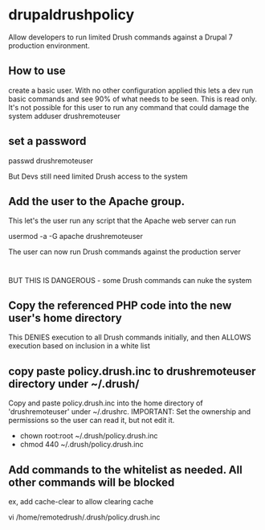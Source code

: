 # drupaldrushpolicy

Allow developers to run limited Drush commands against a Drupal 7 production environment.

## How to use

create a basic user. With no other configuration applied
this lets a dev run basic commands and see 90% of what
needs to be seen. This is read only. It's not possible
for this user to run any command that could damage the system
adduser drushremoteuser

## set a password

passwd drushremoteuser

But Devs still need limited Drush access to the system
## Add the user to the Apache group. 

This let's the user run any script that the
Apache web server can run

usermod -a -G apache drushremoteuser

The user can now run Drush commands against the production server

#

BUT THIS IS DANGEROUS - some Drush commands can nuke the system

## Copy the referenced PHP code into the new user's home directory

This DENIES execution to all Drush commands initially, and then
ALLOWS execution based on inclusion in a white list

## copy paste policy.drush.inc to drushremoteuser directory under ~/.drush/

Copy and paste policy.drush.inc into the home directory of 'drushremoteuser' 
under ~/.drushrc. IMPORTANT: Set the ownership and permissions so the
user can read it, but not edit it.

- chown root:root ~/.drush/policy.drush.inc
- chmod 440 ~/.drush/policy.drush.inc

## Add commands to the whitelist as needed. All other commands will be blocked

ex, add cache-clear to allow clearing cache

vi /home/remotedrush/.drush/policy.drush.inc
